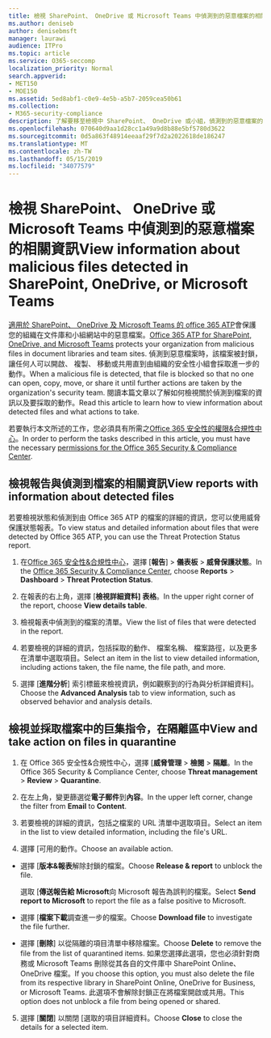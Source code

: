 ```yaml
---
title: 檢視 SharePoint、 OneDrive 或 Microsoft Teams 中偵測到的惡意檔案的相關資訊
ms.author: deniseb
author: denisebmsft
manager: laurawi
audience: ITPro
ms.topic: article
ms.service: O365-seccomp
localization_priority: Normal
search.appverid:
- MET150
- MOE150
ms.assetid: 5ed8abf1-c0e9-4e5b-a5b7-2059cea50b61
ms.collection:
- M365-security-compliance
description: 了解要移至檢視中 SharePoint、 OneDrive 或小組，偵測到的惡意檔案的相關資訊，以及如何對這些檔案採取動作。
ms.openlocfilehash: 070640d9aa1d28cc1a49a9d8b88e5bf5780d3622
ms.sourcegitcommit: 0d5a863f48914eeaaf29f7d2a2022618de186247
ms.translationtype: MT
ms.contentlocale: zh-TW
ms.lasthandoff: 05/15/2019
ms.locfileid: "34077579"
---
```

# <a name="view-information-about-malicious-files-detected-in-sharepoint-onedrive-or-microsoft-teams"></a><span data-ttu-id="5e665-103">檢視 SharePoint、 OneDrive 或 Microsoft Teams 中偵測到的惡意檔案的相關資訊</span><span class="sxs-lookup"><span data-stu-id="5e665-103">View information about malicious files detected in SharePoint, OneDrive, or Microsoft Teams</span></span>

<span data-ttu-id="5e665-104">[適用於 SharePoint、 OneDrive 及 Microsoft Teams 的 office 365 ATP](atp-for-spo-odb-and-teams.md)會保護您的組織在文件庫和小組網站中的惡意檔案。</span><span class="sxs-lookup"><span data-stu-id="5e665-104">[Office 365 ATP for SharePoint, OneDrive, and Microsoft Teams](atp-for-spo-odb-and-teams.md) protects your organization from malicious files in document libraries and team sites.</span></span> <span data-ttu-id="5e665-105">偵測到惡意檔案時，該檔案被封鎖，讓任何人可以開啟、 複製、 移動或共用直到由組織的安全性小組會採取進一步的動作。</span><span class="sxs-lookup"><span data-stu-id="5e665-105">When a malicious file is detected, that file is blocked so that no one can open, copy, move, or share it until further actions are taken by the organization's security team.</span></span> <span data-ttu-id="5e665-106">閱讀本篇文章以了解如何檢視關於偵測到檔案的資訊以及要採取的動作。</span><span class="sxs-lookup"><span data-stu-id="5e665-106">Read this article to learn how to view information about detected files and what actions to take.</span></span> 

<span data-ttu-id="5e665-107">若要執行本文所述的工作，您必須具有所需之[Office 365 安全性的權限&amp;合規性中心](permissions-in-the-security-and-compliance-center.md)。</span><span class="sxs-lookup"><span data-stu-id="5e665-107">In order to perform the tasks described in this article, you must have the necessary [permissions for the Office 365 Security &amp; Compliance Center](permissions-in-the-security-and-compliance-center.md).</span></span> 
  
## <a name="view-reports-with-information-about-detected-files"></a><span data-ttu-id="5e665-108">檢視報告與偵測到檔案的相關資訊</span><span class="sxs-lookup"><span data-stu-id="5e665-108">View reports with information about detected files</span></span>

<span data-ttu-id="5e665-109">若要檢視狀態和偵測到由 Office 365 ATP 的檔案的詳細的資訊，您可以使用威脅保護狀態報表。</span><span class="sxs-lookup"><span data-stu-id="5e665-109">To view status and detailed information about files that were detected by Office 365 ATP, you can use the Threat Protection Status report.</span></span>
  
1. <span data-ttu-id="5e665-110">在[Office 365 安全性&amp;合規性中心](https://protection.office.com)，選擇 [**報告**] \> **儀表板** \> **威脅保護狀態**。</span><span class="sxs-lookup"><span data-stu-id="5e665-110">In the [Office 365 Security &amp; Compliance Center](https://protection.office.com), choose **Reports** \> **Dashboard** \> **Threat Protection Status**.</span></span>
    
2. <span data-ttu-id="5e665-111">在報表的右上角，選擇 [**檢視詳細資料] 表格**。</span><span class="sxs-lookup"><span data-stu-id="5e665-111">In the upper right corner of the report, choose **View details table**.</span></span>
    
3. <span data-ttu-id="5e665-112">檢視報表中偵測到的檔案的清單。</span><span class="sxs-lookup"><span data-stu-id="5e665-112">View the list of files that were detected in the report.</span></span>
    
4. <span data-ttu-id="5e665-113">若要檢視的詳細的資訊，包括採取的動作、 檔案名稱、 檔案路徑，以及更多在清單中選取項目。</span><span class="sxs-lookup"><span data-stu-id="5e665-113">Select an item in the list to view detailed information, including actions taken, the file name, the file path, and more.</span></span>
    
5. <span data-ttu-id="5e665-114">選擇 [**進階分析**] 索引標籤來檢視資訊，例如觀察到的行為與分析詳細資料]。</span><span class="sxs-lookup"><span data-stu-id="5e665-114">Choose the **Advanced Analysis** tab to view information, such as observed behavior and analysis details.</span></span> 
  
## <a name="view-and-take-action-on-files-in-quarantine"></a><span data-ttu-id="5e665-115">檢視並採取檔案中的巨集指令，在隔離區中</span><span class="sxs-lookup"><span data-stu-id="5e665-115">View and take action on files in quarantine</span></span>

1. <span data-ttu-id="5e665-116">在 Office 365 安全性&amp;合規性中心，選擇 [**威脅管理** \> **檢閱** \> **隔離**。</span><span class="sxs-lookup"><span data-stu-id="5e665-116">In the Office 365 Security &amp; Compliance Center, choose **Threat management** \> **Review** \> **Quarantine**.</span></span>
    
2. <span data-ttu-id="5e665-117">在左上角，變更篩選從**電子郵件**到**內容**。</span><span class="sxs-lookup"><span data-stu-id="5e665-117">In the upper left corner, change the filter from **Email** to **Content**.</span></span>
    
3. <span data-ttu-id="5e665-118">若要檢視的詳細的資訊，包括之檔案的 URL 清單中選取項目。</span><span class="sxs-lookup"><span data-stu-id="5e665-118">Select an item in the list to view detailed information, including the file's URL.</span></span>
    
4. <span data-ttu-id="5e665-119">選擇 [可用的動作。</span><span class="sxs-lookup"><span data-stu-id="5e665-119">Choose an available action.</span></span>
    
  - <span data-ttu-id="5e665-120">選擇 [**版本&amp;報表**解除封鎖的檔案。</span><span class="sxs-lookup"><span data-stu-id="5e665-120">Choose **Release &amp; report** to unblock the file.</span></span> 
    
    <span data-ttu-id="5e665-121">選取 [**傳送報告給 Microsoft**向 Microsoft 報告為誤判的檔案。</span><span class="sxs-lookup"><span data-stu-id="5e665-121">Select **Send report to Microsoft** to report the file as a false positive to Microsoft.</span></span> 
    
  - <span data-ttu-id="5e665-122">選擇 [**檔案下載**調查進一步的檔案。</span><span class="sxs-lookup"><span data-stu-id="5e665-122">Choose **Download file** to investigate the file further.</span></span> 
    
  - <span data-ttu-id="5e665-123">選擇 [**刪除**] 以從隔離的項目清單中移除檔案。</span><span class="sxs-lookup"><span data-stu-id="5e665-123">Choose **Delete** to remove the file from the list of quarantined items.</span></span> <span data-ttu-id="5e665-124">如果您選擇此選項，您也必須針對商務或 Microsoft Teams 刪除從其各自的文件庫中 SharePoint Online、 OneDrive 檔案。</span><span class="sxs-lookup"><span data-stu-id="5e665-124">If you choose this option, you must also delete the file from its respective library in SharePoint Online, OneDrive for Business, or Microsoft Teams.</span></span> <span data-ttu-id="5e665-125">此選項不會解除封鎖正在將檔案開啟或共用。</span><span class="sxs-lookup"><span data-stu-id="5e665-125">This option does not unblock a file from being opened or shared.</span></span> 
    
5. <span data-ttu-id="5e665-126">選擇 [**關閉**] 以關閉 [選取的項目詳細資料。</span><span class="sxs-lookup"><span data-stu-id="5e665-126">Choose **Close** to close the details for a selected item.</span></span> 
  
  

